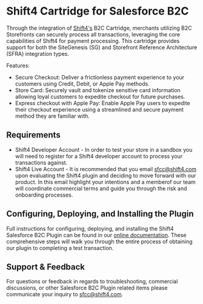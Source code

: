 # Shift4 Cartridge for Salesforce B2C

Through the integration of [Shift4's](https://www.shift4.com/) B2C Cartridge, merchants utilizing B2C Storefronts can securely process all transactions, leveraging the core capabilities of Shift4 for payment processing.  This cartridge provides support for both the SiteGenesis (SG) and Storefront Reference Architecture (SFRA) integration types.


Features:
- Secure Checkout: Deliver a frictionless payment experience to your customers using Credit, Debit, or Apple Pay methods.
- Store Card: Securely vault and tokenize sensitive card information allowing loyal customers to expedite checkout for future purchases.
- Express checkout with Apple Pay:  Enable Apple Pay users to expedite their checkout experience using a streamlined and secure payment method they are familiar with. 

## Requirements

- Shift4 Developer Account - In order to test your store in a sandbox you will need to register for a Shift4 developer account to process your transactions against. 
- Shift4 Live Account - It is recommended that you email sfcc@shift4.com upon evaluating the Shift4 plugin and deciding to move forward with our product. In this email highlight your intentions and a memberof our team will coordinate commercial terms and guide you through the risk and onboarding processes. 

## Configuring, Deploying, and Installing the Plugin

Full instructions for configuring, deploying, and installing the Shift4 Salesforce B2C Plugin can be found in our [online documentation](https://dev.shift4.com/docs/plugins/salesforce-commerce-cloud/). These comprehensive steps will walk you through the entire process of obtaining our plugin to completing a test transaction.


## Support & Feedback

For questions or feedback in regards to troubleshooting, commercial discussions, or other Salesforce B2C Plugin related items please communicate your inquiry to sfcc@shift4.com.
